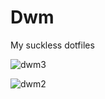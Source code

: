 # Dwm
My suckless dotfiles

![dwm3](https://github.com/autonomuscoder/Dwm/assets/112854891/8ad9263e-da76-43be-a5fd-020890b2bd84)

![dwm2](https://github.com/autonomuscoder/Dwm/assets/112854891/88a42613-b6ef-463d-a217-673b116c2969)
